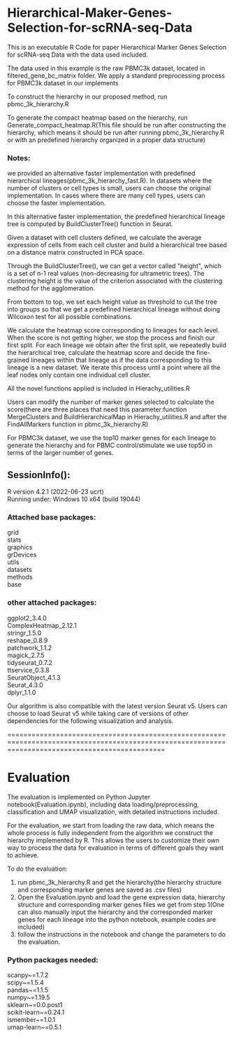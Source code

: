 # Hierarchical-Maker-Genes-Selection-for-scRNA-seq-Data
This is an executable R Code for paper Hierarchical Marker Genes Selection for scRNA-seq Data with the data used included.

The data used in this example is the raw PBMC3k dataset, located in filtered_gene_bc_matrix folder. We apply a standard preprocessing process for PBMC3k dataset in our implements

To construct the hierarchy in our proposed method, run pbmc_3k_hierarchy.R

To generate the compact heatmap based on the hierarchy, run Generate_compact_heatmap.R(This file should be run after constructing the hierarchy, which means it should be run after running pbmc_3k_hierarchy.R or with an predefined hierarchy organized in a proper data structure)

### Notes:
we provided an alternative faster implementation with predefined hierarchical lineages(pbmc_3k_hierarchy_fast.R). In datasets where the number of clusters or cell types is small, users can choose the original implementation. In cases where there are many cell types, users can choose the faster implementation.

In this alternative faster implementation, the predefined hierarchical lineage tree is computed by BuildClusterTree() function in Seurat. 

Given a dataset with cell clusters defined, we calculate the average expression of cells from each cell cluster and build a hierarchical tree based on a distance matrix constructed in PCA space. 

Through the BuildClusterTree(), we can get a vector called "height", which is a set of n-1 real values (non-decreasing for ultrametric trees). The clustering height is the value of the criterion associated with the clustering method for the agglomeration. 

From bottom to top, we set each height value as threshold to cut the tree into groups so that we get a predefined hierarchical lineage without doing Wilcoxon test for all possible combinations. 

We calculate the heatmap score corresponding to lineages for each level. When the score is not getting higher, we stop the process and finish our first split. For each lineage we obtain after the first split, we repeatedly build the hierarchical tree, calculate the heatmap score and decide the fine-grained lineages within that lineage as if the data corresponding to this lineage is a new dataset. We iterate this process until a point where all the leaf nodes only contain one individual cell cluster.



All the novel functions applied is included in Hierachy_utilities.R 

Users can modify the number of marker genes selected to calculate the score(there are three places that need this parameter:function MergeClusters and BuildHierarchicalMap in Hierachy_utilities.R and after the FindAllMarkers function in pbmc_3k_hierarchy.R)

For PBMC3k dataset, we use the top10 marker genes for each lineage to generate the hierarchy and for PBMC control/stimulate we use top50 in terms of the larger number of genes.

## SessionInfo():

R version 4.2.1 (2022-06-23 ucrt)\
Running under: Windows 10 x64 (build 19044)

### Attached base packages:

grid\
stats\
graphics\
grDevices\
utils\
datasets\
methods\
base

### other attached packages:

ggplot2_3.4.0\
ComplexHeatmap_2.12.1\
stringr_1.5.0\
reshape_0.8.9\
patchwork_1.1.2\
magick_2.7.5\
tidyseurat_0.7.2\
ttservice_0.3.8\
SeuratObject_4.1.3\
Seurat_4.3.0\
dplyr_1.1.0

Our algorithm is also compatible with the latest version Seurat v5. Users can choose to load Seurat v5 while taking care of versions of other dependencies for the following visualization and analysis. 

===================================================================================================================================================
# Evaluation
The evaluation is implemented on Python Jupyter notebook(Evaluation.ipynb), including data loading/preprocessing, classification and UMAP visualization, with detailed instructions included.

For the evaluation, we start from loading the raw data, which means the whole process is fully independent from the algorithm we construct the hierarchy implemented by R. This allows the users to customize their own way to process the data for evaluation in terms of different goals they want to achieve. 

To do the evaluation:

1. run pbmc_3k_hierarchy.R and get the hierarchy(the hierarchy structure and corresponding marker genes are saved as .csv files)
2. Open the Evaluation.ipynb and load the gene expression data, hierarchy structure and corresponding marker genes files we get from step 1(One can also manually input the hierarchy and the corresponded marker genes for each lineage into the python notebook, example codes are included)
4. follow the instructions in the notebook and change the parameters to do the evaluation.

### Python packages needed:

scanpy~=1.7.2\
scipy~=1.5.4\
pandas~=1.1.5\
numpy~=1.19.5\
sklearn~=0.0.post1\
scikit-learn~=0.24.1\
ismember~=1.0.1\
umap-learn~=0.5.1
